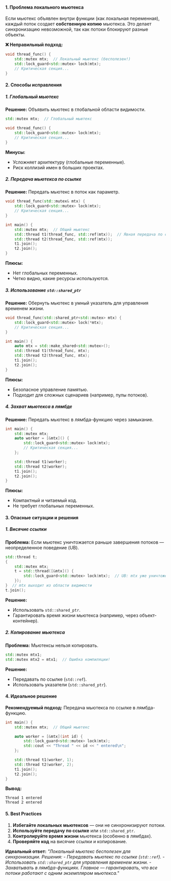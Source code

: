 #### **1. Проблема локального мьютекса**
Если мьютекс объявлен внутри функции (как локальная переменная), каждый поток создает **собственную копию** мьютекса. Это делает синхронизацию невозможной, так как потоки блокируют разные объекты.

**❌ Неправильный подход:**
```cpp
void thread_func() {
    std::mutex mtx;  // Локальный мьютекс (бесполезен!)
    std::lock_guard<std::mutex> lock(mtx);
    // Критическая секция...
}
```

#### **2. Способы исправления**

##### **1. Глобальный мьютекс**  
**Решение:** Объявить мьютекс в глобальной области видимости.  
```cpp
std::mutex mtx;  // Глобальный мьютекс

void thread_func() {
    std::lock_guard<std::mutex> lock(mtx);
    // Критическая секция...
}
```
**Минусы:**  
- Усложняет архитектуру (глобальные переменные).  
- Риск коллизий имен в больших проектах.

##### **2. Передача мьютекса по ссылке**  
**Решение:** Передать мьютекс в поток как параметр.  
```cpp
void thread_func(std::mutex& mtx) {
    std::lock_guard<std::mutex> lock(mtx);
    // Критическая секция...
}

int main() {
    std::mutex mtx;  // Общий мьютекс
    std::thread t1(thread_func, std::ref(mtx));  // Явная передача по ссылке
    std::thread t2(thread_func, std::ref(mtx));
    t1.join();
    t2.join();
}
```
**Плюсы:**  
- Нет глобальных переменных.  
- Четко видно, какие ресурсы используются.  

##### **3. Использование `std::shared_ptr`**  
**Решение:** Обернуть мьютекс в умный указатель для управления временем жизни.  
```cpp
void thread_func(std::shared_ptr<std::mutex> mtx) {
    std::lock_guard<std::mutex> lock(*mtx);
    // Критическая секция...
}

int main() {
    auto mtx = std::make_shared<std::mutex>();
    std::thread t1(thread_func, mtx);
    std::thread t2(thread_func, mtx);
    t1.join();
    t2.join();
}
```
**Плюсы:**  
- Безопасное управление памятью.  
- Подходит для сложных сценариев (например, пулы потоков).  

##### **4. Захват мьютекса в лямбде**  
**Решение:** Передать мьютекс в лямбда-функцию через замыкание.  
```cpp
int main() {
    std::mutex mtx;
    auto worker = [&mtx]() {
        std::lock_guard<std::mutex> lock(mtx);
        // Критическая секция...
    };

    std::thread t1(worker);
    std::thread t2(worker);
    t1.join();
    t2.join();
}
```
**Плюсы:**  
- Компактный и читаемый код.  
- Не требует глобальных переменных.  

#### **3. Опасные ситуации и решения**

##### **1. Висячие ссылки**  
**Проблема:** Если мьютекс уничтожается раньше завершения потоков — неопределенное поведение (UB).  
```cpp
std::thread t;
{
    std::mutex mtx;
    t = std::thread([&mtx]() {
        std::lock_guard<std::mutex> lock(mtx);  // UB: mtx уже уничтожен!
    });
}  // mtx выходит из области видимости
t.join();
```
**Решение:**  
- Использовать `std::shared_ptr`.  
- Гарантировать время жизни мьютекса (например, через объект-контейнер).  

##### **2. Копирование мьютекса**  
**Проблема:** Мьютексы нельзя копировать.  
```cpp
std::mutex mtx1;
std::mutex mtx2 = mtx1;  // Ошибка компиляции!
```
**Решение:**  
- Передавать по ссылке (`std::ref`).  
- Использовать указатели (`std::shared_ptr`).  

#### **4. Идеальное решение**  
**Рекомендуемый подход:** Передача мьютекса по ссылке в лямбда-функцию.  
```cpp
int main() {
    std::mutex mtx;  // Общий мьютекс

    auto worker = [&mtx](int id) {
        std::lock_guard<std::mutex> lock(mtx);
        std::cout << "Thread " << id << " entered\n";
    };

    std::thread t1(worker, 1);
    std::thread t2(worker, 2);
    t1.join();
    t2.join();
}
```
**Вывод:**  
```
Thread 1 entered  
Thread 2 entered  
```

#### **5. Best Practices**
1. **Избегайте локальных мьютексов** — они не синхронизируют потоки.  
2. **Используйте передачу по ссылке** или `std::shared_ptr`.  
3. **Контролируйте время жизни** мьютекса (особенно в лямбдах).  
4. **Проверяйте код** на висячие ссылки и копирование.  

**Идеальный ответ:**
*"Локальный мьютекс бесполезен для синхронизации. Решения:*
*- Передавать мьютекс по ссылке (`std::ref`).*
*- Использовать `std::shared_ptr` для управления временем жизни.*
*- Захватывать в лямбда-функциях.*
*Главное — гарантировать, что все потоки работают с одним экземпляром мьютекса."*